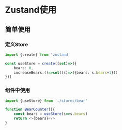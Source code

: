 # Zustand使用

## 简单使用

### 定义Store

```ts
import {create} from 'zustand'

const useStore = create((set)=>({
    bears: 0,
    increaseBears:()=>set((s)=>({bears: s.bears+1}))
}))
```

### 组件中使用

```ts
import {useStore} from './stores/bear'

function BearCounter(){
    const bears = useStore(s=>s.bears)
    return <>{bears}</>
}
```
